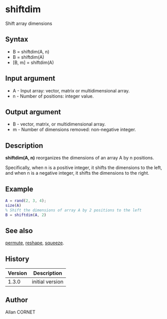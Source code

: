 # shiftdim

Shift array dimensions

## Syntax

- B = shiftdim(A, n)
- B = shiftdim(A)
- [B, m] = shiftdim(A)

## Input argument

- A - Input array: vector, matrix or multidimensional array.
- n - Number of positions: integer value.

## Output argument

- B - vector, matrix, or multidimensional array.
- m - Number of dimensions removed: non-negative integer.

## Description

  <p><b>shiftdim(A, n)</b> reorganizes the dimensions of an array A by n positions.</p>
  <p>Specifically, when n is a positive integer, it shifts the dimensions to the left, and when n is a negative integer, it shifts the dimensions to the right.</p>

## Example

```matlab
A = rand(2, 3, 4);
size(A)
% Shift the dimensions of array A by 2 positions to the left
B = shiftdim(A, 2)
```

## See also

[permute](permute.md), [reshape](reshape.md), [squeeze](round.md).

## History

| Version | Description     |
| ------- | --------------- |
| 1.3.0   | initial version |

## Author

Allan CORNET
